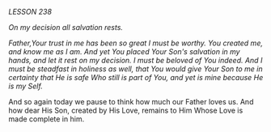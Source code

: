 *LESSON 238*

*On my decision all salvation rests.*

_Father,Your trust in me has been so great I must be worthy. You created me, and know me as I am. And yet You placed Your Son's salvation in my hands, and let it rest on my decision. I must be beloved of You indeed. And I must be steadfast in holiness as well, that You would give Your Son to me in certainty that He is safe Who still is part of You, and yet is mine because He is my Self._

And so again today we pause to think how much our Father loves us. And how dear His Son, created by His Love, remains to Him Whose Love is made complete in him.